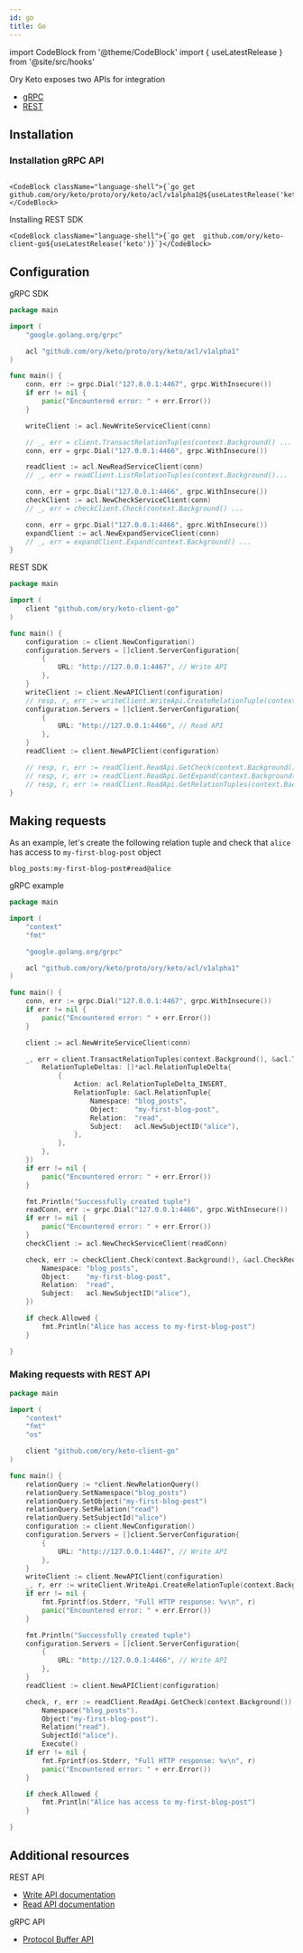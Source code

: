```yaml
---
id: go
title: Go
---
```


import CodeBlock from '@theme/CodeBlock'
import { useLatestRelease } from '@site/src/hooks'


Ory Keto exposes two APIs for integration

- [gRPC](http://ory.sh/docs/keto/reference/proto-api)
- [REST](http://ory.sh/docs/keto/reference/rest-api)

## Installation

### Installation gRPC API

```mdx-code-block

<CodeBlock className="language-shell">{`go get github.com/ory/keto/proto/ory/keto/acl/v1alpha1@${useLatestRelease('keto')}`}</CodeBlock>

```

Installing REST SDK

```mdx-code-block
<CodeBlock className="language-shell">{`go get  github.com/ory/keto-client-go${useLatestRelease('keto')}`}</CodeBlock>
```

## Configuration

gRPC SDK

```go
package main

import (
	"google.golang.org/grpc"

	acl "github.com/ory/keto/proto/ory/keto/acl/v1alpha1"
)

func main() {
	conn, err := grpc.Dial("127.0.0.1:4467", grpc.WithInsecure())
	if err != nil {
		panic("Encountered error: " + err.Error())
	}

	writeClient := acl.NewWriteServiceClient(conn)

	// _, err = client.TransactRelationTuples(context.Background() ...
	conn, err = grpc.Dial("127.0.0.1:4466", grpc.WithInsecure())

	readClient := acl.NewReadServiceClient(conn)
	// _, err = readClient.ListRelationTuples(context.Background()...

	conn, err = grpc.Dial("127.0.0.1:4466", grpc.WithInsecure())
	checkClient := acl.NewCheckServiceClient(conn)
	// _, err = checkClient.Check(context.Background() ...

	conn, err = grpc.Dial("127.0.0.1:4466", gprc.WithInsecure())
	expandClient := acl.NewExpandServiceClient(conn)
	// _, err = expandClient.Expand(context.Background() ...
}
```

REST SDK

```go
package main

import (
	client "github.com/ory/keto-client-go"
)

func main() {
	configuration := client.NewConfiguration()
	configuration.Servers = []client.ServerConfiguration{
		{
			URL: "http://127.0.0.1:4467", // Write API
		},
	}
	writeClient := client.NewAPIClient(configuration)
	// resp, r, err := writeClient.WriteApi.CreateRelationTuple(context.Background())...
	configuration.Servers = []client.ServerConfiguration{
		{
			URL: "http://127.0.0.1:4466", // Read API
		},
	}
	readClient := client.NewAPIClient(configuration)

	// resp, r, err := readClient.ReadApi.GetCheck(context.Background()...
	// resp, r, err := readClient.ReadApi.GetExpand(context.Background()...
	// resp, r, err := readClient.ReadApi.GetRelationTuples(context.Background()...
}
```

## Making requests

As an example, let's create the following relation tuple and check that `alice` has access to `my-first-blog-post` object

```
blog_posts:my-first-blog-post#read@alice
```

gRPC example
```go
package main

import (
	"context"
	"fmt"

	"google.golang.org/grpc"

	acl "github.com/ory/keto/proto/ory/keto/acl/v1alpha1"
)

func main() {
	conn, err := grpc.Dial("127.0.0.1:4467", grpc.WithInsecure())
	if err != nil {
		panic("Encountered error: " + err.Error())
	}

	client := acl.NewWriteServiceClient(conn)

	_, err = client.TransactRelationTuples(context.Background(), &acl.TransactRelationTuplesRequest{
		RelationTupleDeltas: []*acl.RelationTupleDelta{
			{
				Action: acl.RelationTupleDelta_INSERT,
				RelationTuple: &acl.RelationTuple{
					Namespace: "blog_posts",
					Object:    "my-first-blog-post",
					Relation:  "read",
					Subject:   acl.NewSubjectID("alice"),
				},
			},
		},
	})
	if err != nil {
		panic("Encountered error: " + err.Error())
	}

	fmt.Println("Successfully created tuple")
	readConn, err := grpc.Dial("127.0.0.1:4466", grpc.WithInsecure())
	if err != nil {
		panic("Encountered error: " + err.Error())
	}
	checkClient := acl.NewCheckServiceClient(readConn)

	check, err := checkClient.Check(context.Background(), &acl.CheckRequest{
		Namespace: "blog_posts",
		Object:    "my-first-blog-post",
		Relation:  "read",
		Subject:   acl.NewSubjectID("alice"),
	})

	if check.Allowed {
		fmt.Println("Alice has access to my-first-blog-post")
	}

}
```

### Making requests with REST API
```go
package main

import (
	"context"
	"fmt"
	"os"

	client "github.com/ory/keto-client-go"
)

func main() {
	relationQuery := *client.NewRelationQuery()
	relationQuery.SetNamespace("blog_posts")
	relationQuery.SetObject("my-first-blog-post")
	relationQuery.SetRelation("read")
	relationQuery.SetSubjectId("alice")
	configuration := client.NewConfiguration()
	configuration.Servers = []client.ServerConfiguration{
		{
			URL: "http://127.0.0.1:4467", // Write API
		},
	}
	writeClient := client.NewAPIClient(configuration)
	_, r, err := writeClient.WriteApi.CreateRelationTuple(context.Background()).RelationQuery(relationQuery).Execute()
	if err != nil {
		fmt.Fprintf(os.Stderr, "Full HTTP response: %v\n", r)
		panic("Encountered error: " + err.Error())
	}

	fmt.Println("Successfully created tuple")
	configuration.Servers = []client.ServerConfiguration{
		{
			URL: "http://127.0.0.1:4466", // Write API
		},
	}
	readClient := client.NewAPIClient(configuration)

	check, r, err := readClient.ReadApi.GetCheck(context.Background()).
		Namespace("blog_posts").
		Object("my-first-blog-post").
		Relation("read").
		SubjectId("alice").
		Execute()
	if err != nil {
		fmt.Fprintf(os.Stderr, "Full HTTP response: %v\n", r)
		panic("Encountered error: " + err.Error())
	}

	if check.Allowed {
		fmt.Println("Alice has access to my-first-blog-post")
	}

}
```

## Additional resources

REST API
- [Write API documentation](https://github.com/ory/keto-client-go/blob/master/docs/WriteApi.md)
- [Read API documentation](https://github.com/ory/keto-client-go/blob/master/docs/ReadApi.md)

gRPC API

- [Protocol Buffer API](http://localhost:3001/docs/keto/reference/proto-api)
